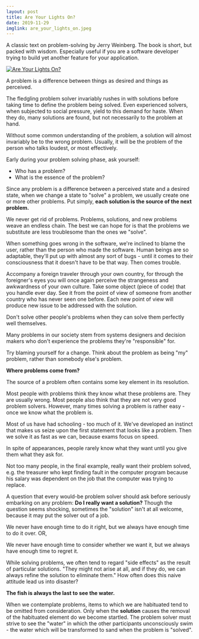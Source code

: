 ```yaml
---
layout: post
title: Are Your Lights On?
date: 2019-11-29
imglink: are_your_lights_on.jpeg
---
```


A classic text on problem-solving by Jerry Weinberg. The book is short, but packed with wisdom. Especially useful if you are a software developer trying to build yet another feature for your application. 

<div class="book centered">
  <a target="_blank" href="{{site.bookshelf}}/{{ page.imglink }}">
    <img src="{{site.bookshelf}}/{{ page.imglink }}" alt="Are Your Lights On?">
  </a>
</div> 

A problem is a difference between things as desired and things as perceived. 

The fledgling problem solver invariably rushes in with solutions before taking time to define the problem being solved. Even experienced solvers, when subjected to social pressure, yield to this demand for haste. When they do, many solutions are found, but not necessarily to the problem at hand. 

Without some common understanding of the problem, a solution will almost invariably be to the wrong problem. Usually, it will be the problem of the person who talks loudest, or most effectively. 

Early during your problem solving phase, ask yourself:

- Who has a problem?
- What is the essence of the problem?

Since any problem is a difference between a perceived state and a desired state, when we change a state to "solve" a problem, we usually create one or more other problems. Put simply, **each solution is the source of the next problem.** 

We never get rid of problems. Problems, solutions, and new problems weave an endless chain. The best we can hope for is that the problems we substitute are less troublesome than the ones we "solve". 

When something goes wrong in the software, we're inclined to blame the user, rather than the person who made the software. Human beings are so adaptable, they'll put up with almost any sort of bugs - until it comes to their consciousness that it doesn't have to be that way. Then comes trouble. 

Accompany a foreign traveler through your own country, for through the foreigner's eyes you will once again perceive the strangeness and awkwardness of your own culture. Take some object (piece of code) that you handle ever day. See it from the point of view of someone from another country who has never seen one before. Each new point of view will produce new issue to be addressed with the solution. 

Don't solve other people's problems when they can solve them perfectly well themselves. 

Many problems in our society stem from systems designers and decision makers who don't experience the problems they're "responsible" for. 

Try blaming yourself for a change. Think about the problem as being "my" problem, rather than somebody else's problem. 

**Where problems come from?** 

The source of a problem often contains some key element in its resolution. 

Most people with problems think they know what these problems are. They are usually wrong. Most people also think that they are not very good problem solvers. However, many times solving a problem is rather easy - once we know what the problem is. 

Most of us have had schooling - too much of it. We've developed an instinct that makes us seize upon the first statement that looks like a problem. Then we solve it as fast as we can, because exams focus on speed. 

In spite of appearances, people rarely know what they want until you give them what they ask for. 

Not too many people, in the final example, really want their problem solved, e.g. the treasurer who kept finding fault in the computer program because his salary was dependent on the job that the computer was trying to replace. 

A question that every would-be problem solver should ask before seriously embarking on any problem: **Do I really want a solution?** Though the question seems shocking, sometimes the "solution" isn't at all welcome, because it may put the solver out of a job. 

We never have enough time to do it right, but we always have enough time to do it over. OR,

We never have enough time to consider whether we want it, but we always have enough time to regret it. 

While solving problems, we often tend to regard "side effects" as the result of particular solutions. "They might not arise at all, and if they do, we can always refine the solution to eliminate them." How often does this naive attitude lead us into disaster?

**The fish is always the last to see the water.** 

When we contemplate problems, items to which we are habituated tend to be omitted from consideration. Only when the **solution** causes the removal of the habituated element do we become startled. The problem solver must strive to see the "water" in which the other participants unconsciously swim - the water which will be transformed to sand when the problem is "solved". 